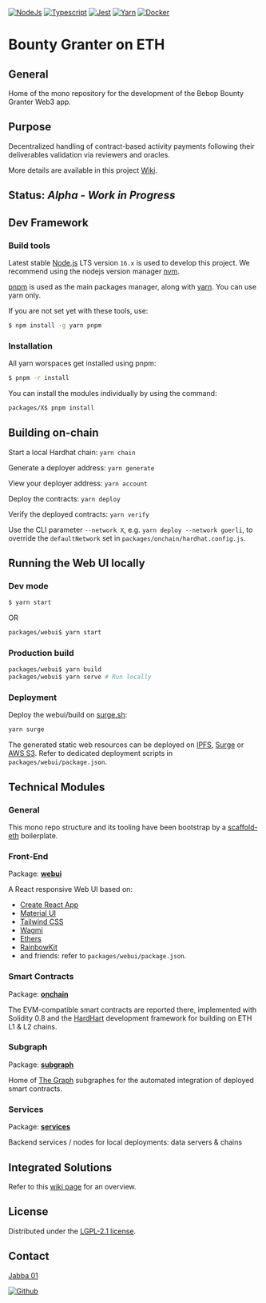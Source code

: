 [![NodeJs][nodejs-shield]][ref-nodejs]
[![Typescript][typescript-shield]][ref-typescript]
[![Jest][jest-shield]][ref-jest]
[![Yarn][yarn-shield]][ref-yarn]
[![Docker][docker-shield]][ref-docker]

[nodejs-shield]: https://img.shields.io/badge/Node.js-339933?style=for-the-badge&logo=nodedotjs&logoColor=white
[typescript-shield]: https://img.shields.io/badge/TypeScript-007ACC?style=for-the-badge&logo=typescript&logoColor=white
[jest-shield]: https://img.shields.io/badge/-jest-%23C21325?style=for-the-badge&logo=jest&logoColor=white
[yarn-shield]: https://img.shields.io/badge/yarn-%232C8EBB.svg?style=for-the-badge&logo=yarn&logoColor=white
[docker-shield]: https://img.shields.io/badge/docker-%230db7ed.svg?style=for-the-badge&logo=docker&logoColor=white

[ref-nodejs]: https://nodejs.org/
[ref-typescript]: https://www.typescriptlang.org/
[ref-jest]: https://jestjs.io/docs/getting-started
[ref-docker]: https://docs.docker.com
[ref-docker-compose]: https://docs.docker.com
[ref-yarn]: https://yarnpkg.com


# Bounty Granter on ETH

## General

Home of the mono repository for the development of the Bebop Bounty Granter Web3 app.


## Purpose

Decentralized handling of contract-based activity payments following their deliverables validation via reviewers and oracles.

More details are available in this project [Wiki](./wiki).


## Status: *Alpha - Work in Progress*

 

## Dev Framework

### Build tools
Latest stable [Node.js](https://nodejs.org) LTS version `16.x` is used to develop this project. We recommend using the nodejs version manager [nvm](https://github.com/nvm-sh/nvm).

[pnpm](https://pnpm.io/) is used as the main packages manager, along with [yarn](https://yarnpkg.com). You can use yarn only.

If you are not set yet with these tools, use:
```sh
$ npm install -g yarn pnpm
```

### Installation
All yarn worspaces get installed using pnpm:
```sh
$ pnpm -r install
```

You can install the modules individually by using the command:
```sh
packages/X$ pnpm install
```

## Building on-chain
Start a local Hardhat chain: 	``yarn chain``

Generate a deployer address: 	``yarn generate``

View your deployer address: 	``yarn account``

Deploy the contracts: 		    ``yarn deploy``

Verify the deployed contracts: 	``yarn verify``

Use the CLI parameter ``--network X``, e.g. ``yarn deploy --network goerli``, to override the ``defaultNetwork`` set in ``packages/onchain/hardhat.config.js``.


## Running the Web UI locally
### Dev mode
```sh
$ yarn start
```
OR
```sh
packages/webui$ yarn start
```

### Production build
```sh
packages/webui$ yarn build
packages/webui$ yarn serve # Run locally
```

### Deployment
Deploy the webui/build on [surge.sh](https://surge.sh): 
```sh
yarn surge
```
The generated static web resources can be deployed on [IPFS](https://ipfs.tech/), [Surge](https://surge.sh) or [AWS S3](https://aws.amazon.com/s3/). Refer to dedicated deployment scripts in `packages/webui/package.json`.


## Technical Modules
### General
This mono repo structure and its tooling have been bootstrap by a [scaffold-eth](https://github.com/scaffold-eth/scaffold-eth) boilerplate.

### Front-End
Package: **[webui](./packages/webui)**

A React responsive Web UI based on:
* [Create React App](https://create-react-app.dev/)
* [Material UI](https://mui.com)
* [Tailwind CSS](https://tailwindcss.com/)
* [Wagmi](https://wagmi.sh/)
* [Ethers](https://github.com/ethers-io/ethers.js/)
* [RainbowKit](https://www.rainbowkit.com/)
* and friends: refer to `packages/webui/package.json`.

### Smart Contracts
Package: **[onchain](./packages/onchain)**

The EVM-compatible smart contracts are reported there, implemented with Solidity 0.8 and the [HardHart](https://hardhat.org) development framework for building on ETH L1 & L2 chains.

### Subgraph
Package: **[subgraph](./packages/subgraph)**

Home of [The Graph](https://thegraph.com) subgraphes for the automated integration of deployed smart contracts.

### Services
Package: **[services](./packages/services)**

Backend services / nodes for local deployments: data servers & chains


## Integrated Solutions

Refer to this [wiki page](https://github.com/ja88a/bounty-granter-eth/wiki/Technical-Insights#on-chain-main-contracts--integration-of-partner-solutions) for an overview.


## License

Distributed under the [LGPL-2.1 license][license].

<!-- license -->
[license]: LICENSE.md
[endpoints]: endpoints.json


## Contact

[Jabba 01][author-email]

[![Github][github-shield]][author-github]
<!--[![LinkedIn][linkedin-shield]][author-linkedin]-->

[github-shield]: https://img.shields.io/badge/GitHub-100000?style=for-the-badge&logo=github&logoColor=white
[linkedin-shield]: https://img.shields.io/badge/LinkedIn-0077B5?style=for-the-badge&logo=linkedin&logoColor=white

[author-linkedin]: https://linkedin.com/in/srenault
[author-email]: mailto:contact@srenault.com
[author-github]: https://github.com/ja88a
